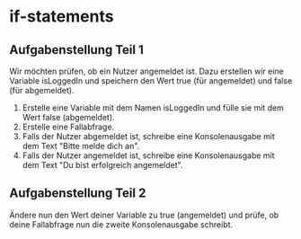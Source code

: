 # if-statements

## Aufgabenstellung Teil 1
Wir möchten prüfen, ob ein Nutzer angemeldet ist.
Dazu erstellen wir eine Variable isLoggedIn und speichern den Wert true (für angemeldet) und false (für abgemeldet).
1. Erstelle eine Variable mit dem Namen isLoggedIn und fülle sie mit dem Wert false (abgemeldet).
2. Erstelle eine Fallabfrage. 
3. Falls der Nutzer abgemeldet ist, schreibe eine Konsolenausgabe mit dem Text "Bitte melde dich an". 
4. Falls der Nutzer angemeldet ist, schreibe eine Konsolenausgabe mit dem Text "Du bist erfolgreich angemeldet".

## Aufgabenstellung Teil 2
Ändere nun den Wert deiner Variable zu true (angemeldet) und prüfe, ob deine Fallabfrage nun die zweite Konsolenausgabe schreibt.
